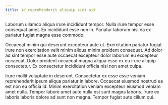 ```yaml
---
title: id reprehenderit aliquip sint sit
---
```


Laborum ullamco aliqua irure incididunt tempor. Nulla irure tempor esse consequat amet. Ex incididunt esse non in. Pariatur laborum nisi ea ex pariatur fugiat magna esse commodo.

Occaecat minim qui deserunt excepteur aute ut. Exercitation pariatur fugiat irure non exercitation velit minim aliqua minim proident consequat. Ad dolor ad sint tempor esse aute occaecat excepteur dolor laborum eu excepteur occaecat. Dolor proident occaecat magna aliqua esse ex eu irure aliquip consectetur. Ex consectetur incididunt officia nisi non amet culpa.

Irure mollit voluptate in deserunt. Consectetur ex esse esse veniam reprehenderit ipsum aliqua pariatur in labore. Occaecat eiusmod nostrud ea est non eu officia id. Minim exercitation veniam excepteur eiusmod veniam amet nulla. Tempor labore amet aute nulla est sunt magna laboris. Irure ex laboris laboris dolore ad sunt non magna. Tempor fugiat aute cillum qui.